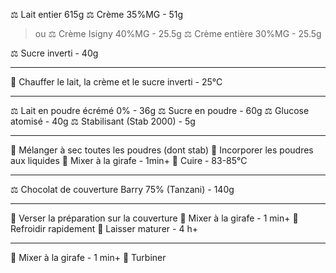 ⚖ Lait entier 615g
⚖ Crème 35%MG - 51g
>ou
⚖ Crème Isigny 40%MG - 25.5g
⚖ Crème entière 30%MG - 25.5g

⚖ Sucre inverti - 40g
***
🔧 Chauffer le lait, la crème et le sucre inverti - 25°C
***
⚖ Lait en poudre écrémé 0% - 36g
⚖ Sucre en poudre - 60g
⚖ Glucose atomisé - 40g
⚖ Stabilisant (Stab 2000) - 5g
***
🔧 Mélanger à sec toutes les poudres (dont stab)
🔧 Incorporer les poudres aux liquides
🔧 Mixer à la girafe - 1min+
🔧 Cuire - 83-85°C
***
⚖ Chocolat de couverture Barry 75% (Tanzani) - 140g
***
🔧 Verser la préparation sur la couverture
🔧 Mixer à la girafe - 1 min+
🔧 Refroidir rapidement
🔧 Laisser maturer - 4 h+
***
🔧 Mixer à la girafe - 1 min+
🔧 Turbiner